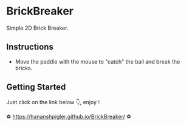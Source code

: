 # BrickBreaker
Simple 2D Brick Breaker.

## Instructions
- Move the paddle with the mouse to "catch" the ball and break the bricks.

## Getting Started
Just click on the link below 👇, enjoy !

⚽ https://hananshpigler.github.io/BrickBreaker/ ⚽
